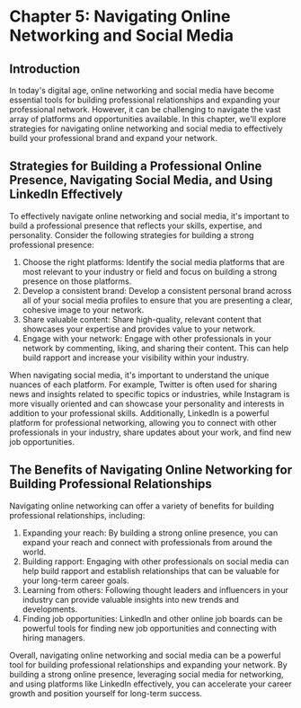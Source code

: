 Chapter 5: Navigating Online Networking and Social Media
========================================================

Introduction
------------

In today's digital age, online networking and social media have become essential tools for building professional relationships and expanding your professional network. However, it can be challenging to navigate the vast array of platforms and opportunities available. In this chapter, we'll explore strategies for navigating online networking and social media to effectively build your professional brand and expand your network.

Strategies for Building a Professional Online Presence, Navigating Social Media, and Using LinkedIn Effectively
---------------------------------------------------------------------------------------------------------------

To effectively navigate online networking and social media, it's important to build a professional presence that reflects your skills, expertise, and personality. Consider the following strategies for building a strong professional presence:

1. Choose the right platforms: Identify the social media platforms that are most relevant to your industry or field and focus on building a strong presence on those platforms.
2. Develop a consistent brand: Develop a consistent personal brand across all of your social media profiles to ensure that you are presenting a clear, cohesive image to your network.
3. Share valuable content: Share high-quality, relevant content that showcases your expertise and provides value to your network.
4. Engage with your network: Engage with other professionals in your network by commenting, liking, and sharing their content. This can help build rapport and increase your visibility within your industry.

When navigating social media, it's important to understand the unique nuances of each platform. For example, Twitter is often used for sharing news and insights related to specific topics or industries, while Instagram is more visually oriented and can showcase your personality and interests in addition to your professional skills. Additionally, LinkedIn is a powerful platform for professional networking, allowing you to connect with other professionals in your industry, share updates about your work, and find new job opportunities.

The Benefits of Navigating Online Networking for Building Professional Relationships
------------------------------------------------------------------------------------

Navigating online networking can offer a variety of benefits for building professional relationships, including:

1. Expanding your reach: By building a strong online presence, you can expand your reach and connect with professionals from around the world.
2. Building rapport: Engaging with other professionals on social media can help build rapport and establish relationships that can be valuable for your long-term career goals.
3. Learning from others: Following thought leaders and influencers in your industry can provide valuable insights into new trends and developments.
4. Finding job opportunities: LinkedIn and other online job boards can be powerful tools for finding new job opportunities and connecting with hiring managers.

Overall, navigating online networking and social media can be a powerful tool for building professional relationships and expanding your network. By building a strong online presence, leveraging social media for networking, and using platforms like LinkedIn effectively, you can accelerate your career growth and position yourself for long-term success.
